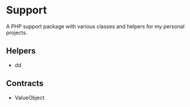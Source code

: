 # Support

A PHP support package with various classes and helpers for my personal projects.

## Helpers

- dd

## Contracts

- ValueObject
